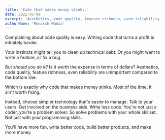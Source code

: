 ```yaml
---
title: 'Code that makes money stinks.'
date: 2022-05-09
excerpt: 'Aesthetics, code quality, feature richness, even reliability are unimportant compared to the bottom line.'
authorName: 'Monarch Wadia'
---
```


Complaining about code quality is easy. Writing code that turns a profit is infinitely harder.

Your instincts might tell you to clean up technical debt. Or you might want to write a feature, or fix a bug.

But _should you do it?_ Is it worth the expense in terms of dollars? Aesthetics, code quality, feature richness, even reliability are unimportant compared to the bottom line.

Which is exactly why code that makes money stinks. Most of the time, it ain't worth fixing.

Instead, choose simpler technology that's easier to manage. Talk to your users. Get involved on the business side. Write less code. You're not just a coder, you're a problem solver. So solve problems with your whole skillset. Not just with your programming skills.

You'll have more fun, write better code, build better products, and make more money.
